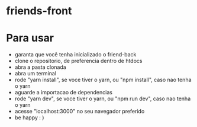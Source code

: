 # friends-front

# Para usar

-  garanta que você tenha inicializado o friend-back
-  clone o repositorio, de preferencia dentro de htdocs
-  abra a pasta clonada
-  abra um terminal
-  rode "yarn install", se voce tiver o yarn, ou "npm install", caso nao tenha o yarn
-  aguarde a importacao de dependencias
-  rode "yarn dev", se voce tiver o yarn, ou "npm run dev", caso nao tenha o yarn
-  acesse "localhost:3000" no seu navegador preferido
-  be happy : )
